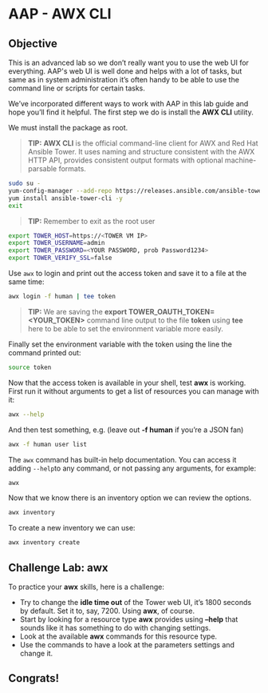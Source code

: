 # AAP - AWX CLI

## Objective

This is an advanced lab so we don’t really want you to use the web UI for everything. AAP's web UI is well done and helps with a lot of tasks, but same as in system administration it’s often handy to be able to use the command line or scripts for certain tasks.

We’ve incorporated different ways to work with AAP in this lab guide and hope you’ll find it helpful. The first step we do is install the **AWX CLI** utility.

We must install the package as root.

> **TIP:** **AWX CLI** is the official command-line client for AWX and Red Hat Ansible Tower. It uses naming and structure consistent with the AWX HTTP API, provides consistent output formats with optional machine-parsable formats.

```bash
sudo su - 
yum-config-manager --add-repo https://releases.ansible.com/ansible-tower/cli/ansible-tower-cli-el8.repo
yum install ansible-tower-cli -y
exit
```



> **TIP:** Remember to exit as the root user



```bash
export TOWER_HOST=https://<TOWER VM IP>
export TOWER_USERNAME=admin
export TOWER_PASSWORD=<YOUR PASSWORD, prob Password1234>
export TOWER_VERIFY_SSL=false
```



Use `awx` to login and print out the access token and save it to a file at the same time:

```bash
awx login -f human | tee token
```



> **TIP:** We are saving the **export TOWER_OAUTH_TOKEN=<YOUR_TOKEN>** command line output to the file **token** using **tee** here to be able to set the environment variable more easily.



Finally set the environment variable with the token using the line the command printed out:



```bash
source token
```



Now that the access token is available in your shell, test **awx** is working. First run it without arguments to get a list of resources you can manage with it:

``` bash
awx --help
```



And then test something, e.g. (leave out **-f human** if you’re a JSON fan)

```bash
awx -f human user list
```



The `awx` command has built-in help documentation. You can access it adding `--help`to any command, or not passing any arguments, for example: 

```bash
awx
```



Now that we know there is an inventory option we can review the options. 

```bash
awx inventory
```



To create a new inventory we can use: 

```bash
awx inventory create
```



## Challenge Lab: awx

To practice your **awx** skills, here is a challenge:

- Try to change the **idle time out** of the Tower web UI, it’s 1800 seconds by default. Set it to, say, 7200. Using **awx**, of course.
- Start by looking for a resource type **awx** provides using **–help** that sounds like it has something to do with changing settings.
- Look at the available **awx** commands for this resource type.
- Use the commands to have a look at the parameters settings and change it.



## Congrats! 



